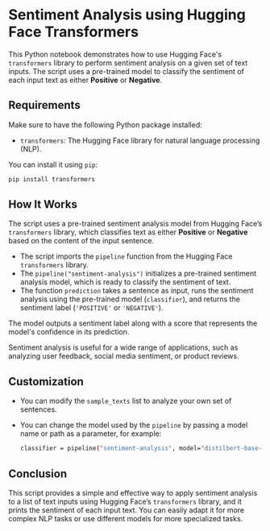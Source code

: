 # Sentiment Analysis using Hugging Face Transformers

This Python notebook demonstrates how to use Hugging Face's `transformers` library to perform sentiment analysis on a given set of text inputs. The script uses a pre-trained model to classify the sentiment of each input text as either **Positive** or **Negative**.

## Requirements

Make sure to have the following Python package installed:

- `transformers`: The Hugging Face library for natural language processing (NLP).

You can install it using `pip`:

```bash
pip install transformers
```

## How It Works

The script uses a pre-trained sentiment analysis model from Hugging Face’s `transformers` library, which classifies text as either **Positive** or **Negative** based on the content of the input sentence.

- The script imports the `pipeline` function from the Hugging Face `transformers` library.
- The `pipeline("sentiment-analysis")` initializes a pre-trained sentiment analysis model, which is ready to classify the sentiment of text.
- The function `prediction` takes a sentence as input, runs the sentiment analysis using the pre-trained model (`classifier`), and returns the sentiment label (`'POSITIVE'` or `'NEGATIVE'`).

The model outputs a sentiment label along with a score that represents the model's confidence in its prediction.

Sentiment analysis is useful for a wide range of applications, such as analyzing user feedback, social media sentiment, or product reviews.

## Customization

- You can modify the `sample_texts` list to analyze your own set of sentences.
- You can change the model used by the `pipeline` by passing a model name or path as a parameter, for example:
  
  ```bash
  classifier = pipeline("sentiment-analysis", model="distilbert-base-uncased-finetuned-sst-2-english")
  ```

## Conclusion

This script provides a simple and effective way to apply sentiment analysis to a list of text inputs using Hugging Face’s `transformers` library, and it prints the sentiment of each input text. You can easily adapt it for more complex NLP tasks or use different models for more specialized tasks.



